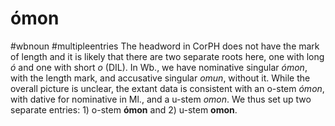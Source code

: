 # ómon
#wbnoun
#multipleentries
The headword in CorPH does not have the mark of length and it is likely that there are two separate roots here, one with long *ó* and one with short *o* (DIL). In Wb., we have nominative singular *ómon*, with the length mark, and accusative singular *omun*, without it. While the overall picture is unclear, the extant data is consistent with an o-stem *ómon*, with dative for nominative in Ml., and a u-stem *omon*. We thus set up two separate entries: 1) o-stem **ómon** and 2) u-stem **omon**.